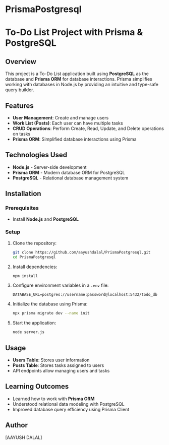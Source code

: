 # PrismaPostgresql

# To-Do List Project with Prisma & PostgreSQL

## Overview
This project is a To-Do List application built using **PostgreSQL** as the database and **Prisma ORM** for database interactions. Prisma simplifies working with databases in Node.js by providing an intuitive and type-safe query builder.

## Features
- **User Management**: Create and manage users
- **Work List (Posts)**: Each user can have multiple tasks
- **CRUD Operations**: Perform Create, Read, Update, and Delete operations on tasks
- **Prisma ORM**: Simplified database interactions using Prisma

## Technologies Used
- **Node.js** - Server-side development
- **Prisma ORM** - Modern database ORM for PostgreSQL
- **PostgreSQL** - Relational database management system

## Installation

### Prerequisites
- Install **Node.js** and **PostgreSQL**

### Setup
1. Clone the repository:
   ```sh
   git clone https://github.com/aayushdalal/PrismaPostgresql.git
   cd PrismaPostgresql
   ```

2. Install dependencies:
   ```sh
   npm install
   ```

3. Configure environment variables in a `.env` file:
   ```env
   DATABASE_URL=postgres://username:password@localhost:5432/todo_db
   ```

4. Initialize the database using Prisma:
   ```sh
   npx prisma migrate dev --name init
   ```

5. Start the application:
   ```sh
   node server.js
   ```

## Usage
- **Users Table**: Stores user information
- **Posts Table**: Stores tasks assigned to users
- API endpoints allow managing users and tasks

## Learning Outcomes
- Learned how to work with **Prisma ORM**
- Understood relational data modeling with PostgreSQL
- Improved database query efficiency using Prisma Client


## Author
[AAYUSH DALAL]
